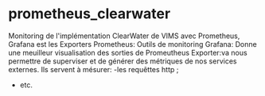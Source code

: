 # prometheus_clearwater
Monitoring de l'implémentation ClearWater de VIMS avec Prometheus, Grafana est les Exporters
Prometheus: Outils de monitoring
Grafana: Donne une meuilleur visualisation des sorties de Promeutheus
Exporter:va nous permettre de superviser et de générer des métriques de nos services externes. Ils servent à mésurer:
  -les requêttes http ;
  - etc.
